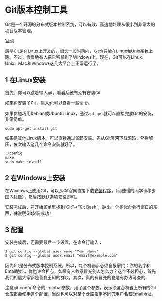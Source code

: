 # Git版本控制工具

Git是一个开源的分布式版本控制系统，可以有效、高速地处理从很小到非常大的项目版本管理。

[官网](https://git-scm.com/)

最早Git是在Linux上开发的，很长一段时间内，Git也只能在Linux和Unix系统上跑。不过，慢慢地有人把它移植到了Windows上。现在，Git可以在Linux、Unix、Mac和Windows这几大平台上正常运行了。

## 1 在Linux安装
首先，你可以试着输入git，看看系统有没有安装Git

如果你安装了Git，输入git可以查看一些命令。

如果你碰巧用Debian或Ubuntu Linux，通过`apt-get`就可以直接完成Git的安装，非常简单。

    sudo apt-get install git
    
如果是其他Linux版本，可以直接通过源码安装。先从Git官网下载源码，然后解压，依次输入这几个命令安装就好了。

    ./config
    make
    sudo make install
    
## 2 在Windows上安装

在Windows上使用Git，可以从Git官网直接下载[安装程序](https://git-scm.com/downloads)，（网速慢的同学请移步[国内镜像](https://pan.baidu.com/s/1kU5OCOB#list/path=%2Fpub%2Fgit)），然后按默认选项安装即可。

安装完成后，在开始菜单里找到“Git”->“Git Bash”，蹦出一个类似命令行窗口的东西，就说明Git安装成功！

## 3 配置

安装完成后，还需要最后一步设置，在命令行输入：

    $ git config --global user.name "Your Name"
    $ git config --global user.email "email@example.com"
    
因为Git是分布式版本控制系统，所以，每个机器都必须自报家门：你的名字和Email地址。你也许会担心，如果有人故意冒充别人怎么办？这个不必担心，首先我们相信大家都是善良无知的群众，其次，真的有冒充的也是有办法可查的。

注意git config命令的--global参数，用了这个参数，表示你这台机器上所有的Git仓库都会使用这个配置，当然也可以对某个仓库指定不同的用户名和Email地址。

